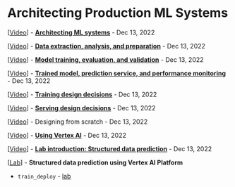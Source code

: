 # Architecting Production ML Systems

[<a class="reference external" href="https://www.youtube.com/watch?v=36U-DGvmQtE" target="_blank">Video</a>] - **[Architecting ML systems](architecting_ml_systems.md)** - Dec 13, 2022

[<a class="reference external" href="https://www.youtube.com/watch?v=a_T2gmBIc5M" target="_blank">Video</a>] - **[Data extraction, analysis, and preparation](data_extraction_analysis_and_preparation.md)** - Dec 13, 2022

[<a class="reference external" href="https://www.youtube.com/watch?v=lK0OtgibhAY" target="_blank">Video</a>] - **[Model training, evaluation, and validation](model_training_evaluation_and_validation.md)** - Dec 13, 2022

[<a class="reference external" href="https://www.youtube.com/watch?v=SZgy7j0CBd0" target="_blank">Video</a>] - **[Trained model, prediction service, and performance monitoring](trained_model_prediction_service_and_performance_mo.md)** - Dec 13, 2022

[<a class="reference external" href="https://www.youtube.com/watch?v=hWsCLoWMdRE" target="_blank">Video</a>] - **[Training design decisions](training_design_decisions.md)** - Dec 13, 2022

[<a class="reference external" href="https://www.youtube.com/watch?v=WZC6Fcddf1g" target="_blank">Video</a>] - **[Serving design decisions](serving_design_decisions.md)** - Dec 13, 2022

[<a class="reference external" href="https://www.youtube.com/watch?v=nYAiWZx8EOk" target="_blank">Video</a>] - Designing from scratch - Dec 13, 2022

[<a class="reference external" href="https://www.youtube.com/watch?v=uU9FlOKKnKI" target="_blank">Video</a>] - **[Using Vertex AI](using_vertex_ai.md)** - Dec 13, 2022

[<a class="reference external" href="https://www.youtube.com/watch?v=BWs9E5LlLDc" target="_blank">Video</a>] - **[Lab introduction: Structured data prediction](lab_intro_structured_data_prediction.md)** - Dec 13, 2022

[<a class="reference external" href="https://www.cloudskillsboost.google/course_sessions/2438563/labs/354434" target="_blank">Lab</a>] - **Structured data prediction using Vertex AI Platform**
* `train_deploy` - <a class="reference external" href="https://github.com/GoogleCloudPlatform/training-data-analyst/blob/master/courses/machine_learning/deepdive2/production_ml/babyweight/train_deploy.ipynb" target="_blank">lab</a>
